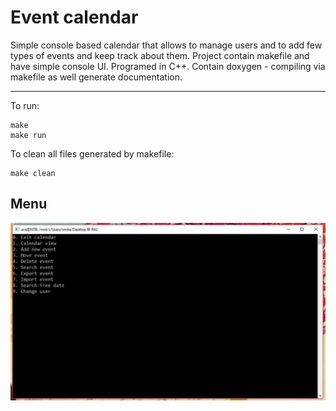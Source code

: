 # Event calendar
Simple console based calendar that allows to manage users and to add few types of events and keep track about them.
Project contain makefile and have simple console UI. Programed in C++. Contain doxygen - compiling via makefile as well generate documentation.

---
To run:
```
make
make run
```
To clean all files generated by makefile:
```
make clean
```

Menu
---
![menu](src/menu.JPG)
